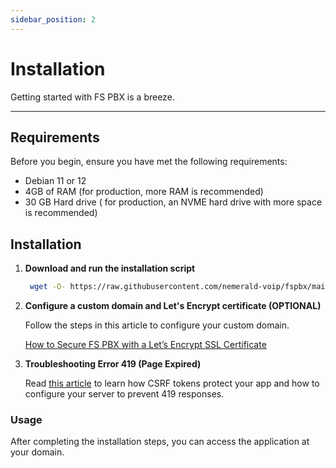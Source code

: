 ```yaml
---
sidebar_position: 2
---
```


# Installation

Getting started with FS PBX is a breeze.

* * * * *

## Requirements

Before you begin, ensure you have met the following requirements:

- Debian 11 or 12
- 4GB of RAM (for production, more RAM is recommended)
- 30 GB Hard drive ( for production, an NVME hard drive with more space is recommended)

## Installation

1. **Download and run the installation script**

   ```bash
    wget -O- https://raw.githubusercontent.com/nemerald-voip/fspbx/main/install/install-fspbx.sh | bash
   ```

2. **Configure a custom domain and Let's Encrypt certificate (OPTIONAL)**

    Follow the steps in this article to configure your custom domain.
   
    [How to Secure FS PBX with a Let’s Encrypt SSL Certificate](https://github.com/nemerald-voip/fspbx/wiki/How-to-Secure-FS-PBX-with-a-Let%E2%80%99s-Encrypt-SSL-Certificate)

3. **Troubleshooting Error 419 (Page Expired)**

    Read [this article](https://github.com/nemerald-voip/fspbx/wiki/Troubleshooting-Error-419-(Page-Expired)) to learn how CSRF tokens protect your app and how to configure your server to prevent 419 responses.
   
### Usage
After completing the installation steps, you can access the application at your domain.
